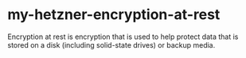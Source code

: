 # my-hetzner-encryption-at-rest
Encryption at rest is encryption that is used to help protect data that is stored on a disk (including solid-state drives) or backup media.
